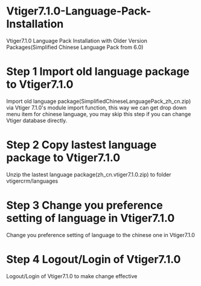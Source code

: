 # Vtiger7.1.0-Language-Pack-Installation
Vtiger7.1.0 Language Pack Installation with Older Version Packages(Simplified Chinese Language Pack from 6.0)


# Step 1 Import old language package to Vtiger7.1.0
Import old language package(SimplifiedChineseLanguagePack_zh_cn.zip) via Vtiger 7.1.0's module import function, this way we can get drop down menu item for chinese language, you may skip this step if you can change Vtiger database directly.

# Step 2 Copy lastest language package to Vtiger7.1.0
Unzip the lastest language package(zh_cn.vtiger7.1.0.zip) to folder vtigercrm/languages

# Step 3 Change you preference setting of language in Vtiger7.1.0
Change you preference setting of language to the chinese one in Vtiger7.1.0

# Step 4 Logout/Login of Vtiger7.1.0
Logout/Login of Vtiger7.1.0 to make change effective
